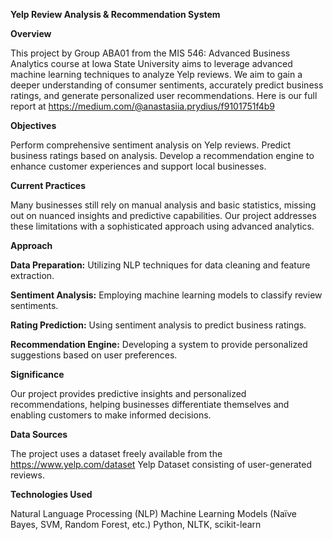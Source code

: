 **Yelp Review Analysis & Recommendation System**

**Overview**

This project by Group ABA01 from the MIS 546: Advanced Business Analytics course at Iowa State University aims to leverage advanced machine learning techniques to analyze Yelp reviews. We aim to gain a deeper understanding of consumer sentiments, accurately predict business ratings, and generate personalized user recommendations. Here is our full report at https://medium.com/@anastasiia.prydius/f9101751f4b9

**Objectives**

Perform comprehensive sentiment analysis on Yelp reviews.
Predict business ratings based on analysis.
Develop a recommendation engine to enhance customer experiences and support local businesses.

**Current Practices**

Many businesses still rely on manual analysis and basic statistics, missing out on nuanced insights and predictive capabilities. Our project addresses these limitations with a sophisticated approach using advanced analytics.

**Approach**

**Data Preparation:** Utilizing NLP techniques for data cleaning and feature extraction.

**Sentiment Analysis:** Employing machine learning models to classify review sentiments.

**Rating Prediction:** Using sentiment analysis to predict business ratings.

**Recommendation Engine:** Developing a system to provide personalized suggestions based on user preferences.

**Significance**

Our project provides predictive insights and personalized recommendations, helping businesses differentiate themselves and enabling customers to make informed decisions.

**Data Sources**

The project uses a dataset freely available from the https://www.yelp.com/dataset Yelp Dataset consisting of user-generated reviews.

**Technologies Used**

Natural Language Processing (NLP)
Machine Learning Models (Naïve Bayes, SVM, Random Forest, etc.)
Python, NLTK, scikit-learn
